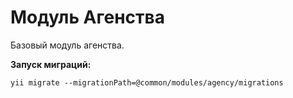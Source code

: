 Модуль Агенства
===============
Базовый модуль агенства.


**Запуск миграций:**

```
yii migrate --migrationPath=@common/modules/agency/migrations
```